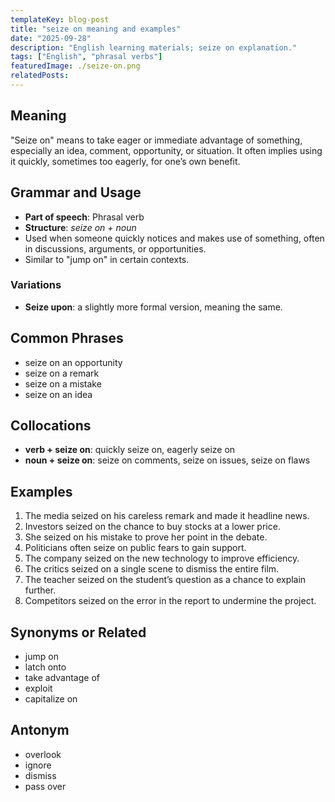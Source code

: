 ```yaml
---
templateKey: blog-post
title: "seize on meaning and examples"
date: "2025-09-28"
description: "English learning materials; seize on explanation."
tags: ["English", "phrasal verbs"]
featuredImage: ./seize-on.png
relatedPosts:
---
```


## Meaning

"Seize on" means to take eager or immediate advantage of something, especially an idea, comment, opportunity, or situation. It often implies using it quickly, sometimes too eagerly, for one’s own benefit.

## Grammar and Usage

- **Part of speech**: Phrasal verb
- **Structure**: _seize on + noun_
- Used when someone quickly notices and makes use of something, often in discussions, arguments, or opportunities.
- Similar to "jump on" in certain contexts.

### Variations

- **Seize upon**: a slightly more formal version, meaning the same.

## Common Phrases

- seize on an opportunity
- seize on a remark
- seize on a mistake
- seize on an idea

## Collocations

- **verb + seize on**: quickly seize on, eagerly seize on
- **noun + seize on**: seize on comments, seize on issues, seize on flaws

## Examples

1. The media seized on his careless remark and made it headline news.
2. Investors seized on the chance to buy stocks at a lower price.
3. She seized on his mistake to prove her point in the debate.
4. Politicians often seize on public fears to gain support.
5. The company seized on the new technology to improve efficiency.
6. The critics seized on a single scene to dismiss the entire film.
7. The teacher seized on the student’s question as a chance to explain further.
8. Competitors seized on the error in the report to undermine the project.

## Synonyms or Related

- jump on
- latch onto
- take advantage of
- exploit
- capitalize on

## Antonym

- overlook
- ignore
- dismiss
- pass over
